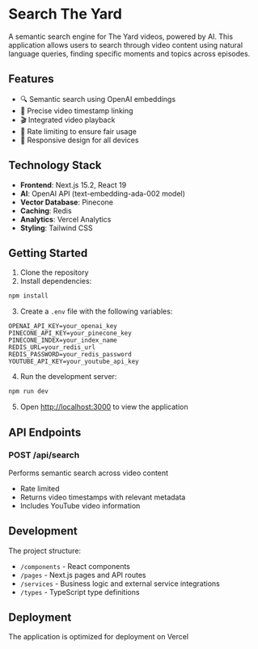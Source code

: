# Search The Yard

A semantic search engine for The Yard videos, powered by AI. This application allows users to search through video content using natural language queries, finding specific moments and topics across episodes.

## Features

- 🔍 Semantic search using OpenAI embeddings
- 🎯 Precise video timestamp linking
- 🎬 Integrated video playback
- 🔄 Rate limiting to ensure fair usage
- 📱 Responsive design for all devices

## Technology Stack

- **Frontend**: Next.js 15.2, React 19
- **AI**: OpenAI API (text-embedding-ada-002 model)
- **Vector Database**: Pinecone
- **Caching**: Redis
- **Analytics**: Vercel Analytics
- **Styling**: Tailwind CSS

## Getting Started

1. Clone the repository
2. Install dependencies:
```bash
npm install
```

3. Create a `.env` file with the following variables:
```env
OPENAI_API_KEY=your_openai_key
PINECONE_API_KEY=your_pinecone_key
PINECONE_INDEX=your_index_name
REDIS_URL=your_redis_url
REDIS_PASSWORD=your_redis_password
YOUTUBE_API_KEY=your_youtube_api_key
```

4. Run the development server:
```bash
npm run dev
```

5. Open [http://localhost:3000](http://localhost:3000) to view the application

## API Endpoints

### POST /api/search
Performs semantic search across video content
- Rate limited
- Returns video timestamps with relevant metadata
- Includes YouTube video information

## Development

The project structure:
- `/components` - React components
- `/pages` - Next.js pages and API routes
- `/services` - Business logic and external service integrations
- `/types` - TypeScript type definitions

## Deployment

The application is optimized for deployment on Vercel

